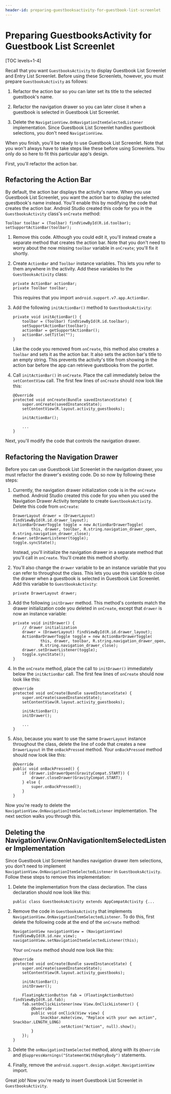 ```yaml
---
header-id: preparing-guestbooksactivity-for-guestbook-list-screenlet
---
```


# Preparing GuestbooksActivity for Guestbook List Screenlet

[TOC levels=1-4]

Recall that you want `GuestbooksActivity` to display Guestbook List Screenlet 
and Entry List Screenlet. Before using these Screenlets, however, you must 
prepare `GuestbooksActivity` as follows: 

1. Refactor the action bar so you can later set its title to the selected 
   guestbook's name. 

2. Refactor the navigation drawer so you can later close it when a guestbook is 
   selected in Guestbook List Screenlet. 

3. Delete the `NavigationView.OnNavigationItemSelectedListener` implementation. 
   Since Guestbook List Screenlet handles guestbook selections, you don't need 
   `NavigationView`. 

When you finish, you'll be ready to use Guestbook List Screenlet. Note that you 
won't always have to take steps like these before using Screenlets. You only do 
so here to fit this particular app's design. 

First, you'll refactor the action bar. 

## Refactoring the Action Bar

By default, the action bar displays the activity's name. When you use Guestbook 
List Screenlet, you want the action bar to display the selected guestbook's name 
instead. You'll enable this by modifying the code that creates the action bar. 
Android Studio created this code for you in the `GuestbooksActivity` class's 
`onCreate` method: 

    Toolbar toolbar = (Toolbar) findViewById(R.id.toolbar);
    setSupportActionBar(toolbar);

1.  Remove this code. Although you could edit it, you'll instead create a
    separate method that creates the action bar. Note that you don't need to
    worry about the now missing `toolbar` variable in `onCreate`; you'll fix it
    shortly. 

2.  Create `ActionBar` and `Toolbar` instance variables. This lets you refer to
    them anywhere in the activity. Add these variables to the
    `GuestbooksActivity` class: 

        private ActionBar actionBar;
        private Toolbar toolbar;

    This requires that you import `android.support.v7.app.ActionBar`. 

3.  Add the following `initActionBar()` method to `GuestbooksActivity`: 

        private void initActionBar() {
            toolbar = (Toolbar) findViewById(R.id.toolbar);
            setSupportActionBar(toolbar);
            actionBar = getSupportActionBar();
            actionBar.setTitle("");
        }

    Like the code you removed from `onCreate`, this method also creates a 
    `Toolbar` and sets it as the action bar. It also sets the action bar's title 
    to an empty string. This prevents the activity's title from showing in the 
    action bar before the app can retrieve guestbooks from the portlet. 

4.  Call `initActionBar()` in `onCreate`. Place the call immediately below the 
    `setContentView` call. The first few lines of `onCreate` should now look 
    like this: 

        @Override
        protected void onCreate(Bundle savedInstanceState) {
            super.onCreate(savedInstanceState);
            setContentView(R.layout.activity_guestbooks);

            initActionBar();

            ...
        }

Next, you'll modify the code that controls the navigation drawer. 

## Refactoring the Navigation Drawer

Before you can use Guestbook List Screenlet in the navigation drawer, you must 
refactor the drawer's existing code. Do so now by following these steps: 

1.  Currently, the navigation drawer initialization code is in the `onCreate`
    method. Android Studio created this code for you when you used the
    Navigation Drawer Activity template to create `GuestbooksActivity`. Delete
    this code from `onCreate`: 

        DrawerLayout drawer = (DrawerLayout) findViewById(R.id.drawer_layout);
        ActionBarDrawerToggle toggle = new ActionBarDrawerToggle(
                this, drawer, toolbar, R.string.navigation_drawer_open, R.string.navigation_drawer_close);
        drawer.setDrawerListener(toggle);
        toggle.syncState();

    Instead, you'll initialize the navigation drawer in a separate method that 
    you'll call in `onCreate`. You'll create this method shortly. 

2.  You'll also change the `drawer` variable to be an instance variable that you 
    can refer to throughout the class. This lets you use this variable to close 
    the drawer when a guestbook is selected in Guestbook List Screenlet. Add 
    this variable to `GuestbooksActivity`: 

        private DrawerLayout drawer;

3.  Add the following `initDrawer` method. This method's contents match the
    drawer initialization code you deleted in `onCreate`, except that `drawer`
    is now an instance variable: 

        private void initDrawer() {
            // drawer initialization
            drawer = (DrawerLayout) findViewById(R.id.drawer_layout);
            ActionBarDrawerToggle toggle = new ActionBarDrawerToggle(
                    this, drawer, toolbar, R.string.navigation_drawer_open, 
                    R.string.navigation_drawer_close);
            drawer.setDrawerListener(toggle);
            toggle.syncState();
        }

4.  In the `onCreate` method, place the call to `initDrawer()` immediately below
    the `initActionBar` call. The first few lines of `onCreate` should now look
    like this: 

        @Override
        protected void onCreate(Bundle savedInstanceState) {
            super.onCreate(savedInstanceState);
            setContentView(R.layout.activity_guestbooks);

            initActionBar();
            initDrawer();

            ...
        }

5.  Also, because you want to use the same `DrawerLayout` instance throughout
    the class, delete the line of code that creates a new `DrawerLayout` in the
    `onBackPressed` method. Your `onBackPressed` method should now look like
    this: 

        @Override
        public void onBackPressed() {
            if (drawer.isDrawerOpen(GravityCompat.START)) {
                drawer.closeDrawer(GravityCompat.START);
            } else {
                super.onBackPressed();
            }
        }

Now you're ready to delete the `NavigationView.OnNavigationItemSelectedListener` 
implementation. The next section walks you through this. 

## Deleting the NavigationView.OnNavigationItemSelectedListener Implementation

Since Guestbook List Screenlet handles navigation drawer item selections, you 
don't need to implement `NavigationView.OnNavigationItemSelectedListener` in 
`GuestbooksActivity`. Follow these steps to remove this implementation: 

1.  Delete the implementation from the class declaration. The class declaration
    should now look like this: 

        public class GuestbooksActivity extends AppCompatActivity {...

2.  Remove the code in `GuestbooksActivity` that implements
    `NavigationView.OnNavigationItemSelectedListener`. To do this, first delete
    the following code at the end of the `onCreate` method: 

        NavigationView navigationView = (NavigationView) findViewById(R.id.nav_view);
        navigationView.setNavigationItemSelectedListener(this);

    Your `onCreate` method should now look like this: 

        @Override
        protected void onCreate(Bundle savedInstanceState) {
            super.onCreate(savedInstanceState);
            setContentView(R.layout.activity_guestbooks);

            initActionBar();
            initDrawer();

            FloatingActionButton fab = (FloatingActionButton) findViewById(R.id.fab);
            fab.setOnClickListener(new View.OnClickListener() {
                @Override
                public void onClick(View view) {
                    Snackbar.make(view, "Replace with your own action", Snackbar.LENGTH_LONG)
                            .setAction("Action", null).show();
                }
            });
        }

3.  Delete the `onNavigationItemSelected` method, along with its `@Override` and
    `@SuppressWarnings("StatementWithEmptyBody")` statements. 

4.  Finally, remove the `android.support.design.widget.NavigationView` import. 

Great job! Now you're ready to insert Guestbook List Screenlet in
`GuestbooksActivity`. 
